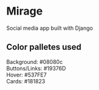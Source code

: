 # Mirage
Social media app built with Django


## Color palletes used
Background: #08080c\
Buttons/Links: #19376D\
Hover: #537FE7\
Cards: #181823